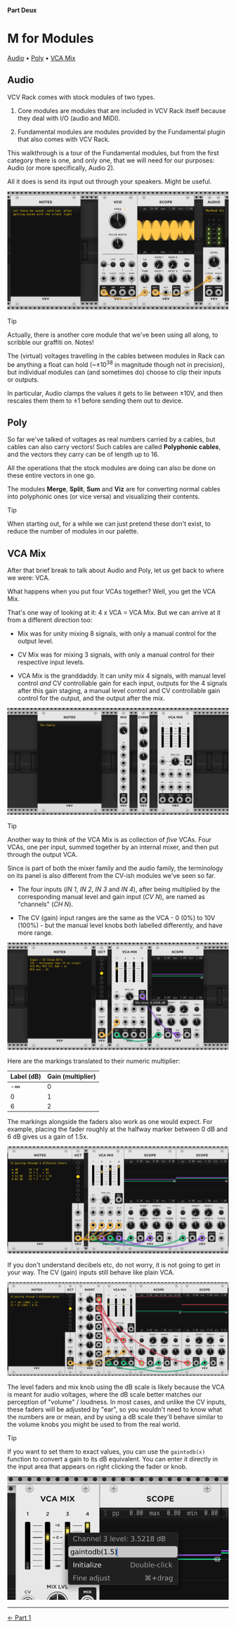 **Part Deux**

# M for Modules

[Audio](#audio) • [Poly](#poly) • [VCA Mix](#vca-mix)

## Audio

VCV Rack comes with stock modules of two types.

1. Core modules are modules that are included in VCV Rack itself because they
  deal with I/O (audio and MIDI).

2. Fundamental modules are modules provided by the Fundamental plugin that also
   comes with VCV Rack.

This walkthrough is a tour of the Fundamental modules, but from the first
category there is one, and only one, that we will need for our purposes: Audio
(or more specifically, Audio 2).

All it does is send its input out through
your speakers. Might be useful.

![Audio 2 plays the audio signal sent to its L/MON input](i/audio-1.png)

> [!TIP]
>
> Actually, there is another core module that we've been using all along, to
> scribble our graffiti on. Notes!

The (virtual) voltages travelling in the cables between modules in Rack can be
anything a float can hold (~±10<sup>38</sup> in magnitude though not in
precision), but individual modules can (and sometimes do) choose to clip their
inputs or outputs.

In particular, Audio clamps the values it gets to lie between ±10V, and then
rescales them them to ±1 before sending them out to device.

## Poly

So far we've talked of voltages as real numbers carried by a cables, but cables
can also carry vectors! Such cables are called **Polyphonic cables**, and the
vectors they carry can be of length up to 16.

All the operations that the stock modules are doing can also be done on these
entire vectors in one go.

The modules **Merge**, **Split**, **Sum** and **Viz** are for converting normal
cables into polyphonic ones (or vice versa) and visualizing their contents.

> [!TIP]
>
> When starting out, for a while we can just pretend these don't exist, to
> reduce the number of modules in our palette.

## VCA Mix

After that brief break to talk about Audio and Poly, let us get back to where we
were: VCA.

What happens when you put four VCAs together? Well, you get the VCA Mix.

That's one way of looking at it: 4 x VCA = VCA Mix. But we can arrive at it from
a different direction too:

* Mix was for unity mixing 8 signals, with only a manual control for the output level.

* CV Mix was for mixing 3 signals, with only a manual control for their respective
  input levels.

* VCA Mix is the granddaddy. It can unity mix 4 signals, with manual level
  control _and_ CV controllable gain for each input, outputs for the 4 signals
  after this gain staging, a manual level control and CV controllable gain
  control for the output, and the output after the mix.

![Mix, CV Mix and VCA Mix](i/vca-mix-1.png)

> [!TIP]
>
> Another way to think of the VCA Mix is as collection of _five_ VCAs. Four
> VCAs, one per input, summed together by an internal mixer, and then put
> through the output VCA.

Since is part of both the mixer family and the audio family, the terminology on
its panel is also different from the CV-ish modules we've seen so far.

* The four inputs (_IN 1_, _IN 2_, _IN 3_ and _IN 4_), after being multiplied by
  the corresponding manual level and gain input (_CV N_), are named as
  "channels" (_CH N_).

* The CV (gain) input ranges are the same as the VCA - 0 (0%) to 10V (100%) -
  but the manual level knobs both labelled differently, and have more range.

![VCA Mix 2x at 6dB](i/vca-mix-2.png)

Here are the markings translated to their numeric multiplier:

| Label (dB) | Gain (multiplier) |
|------------|-------------------|
| -∞         | 0                 |
| 0          | 1                 |
| 6          | 2                 |

The markings alongside the faders also work as one would expect. For example,
placing the fader roughly at the halfway marker between 0 dB and 6 dB gives us a
gain of 1.5x.

![VCA Mix 2x at 6dB](i/vca-mix-3.png)

If you don't understand decibels etc, do not worry, it is not going to get in
your way. The CV (gain) inputs still behave like plain VCA.

![VCA Mix gains](i/vca-mix-4.png)

The level faders and mix knob using the dB scale is likely because the VCA is
meant for audio voltages, where the dB scale better matches our perception of
"volume" / loudness. In most cases, and unlike the CV inputs, these faders will
be adjusted by "ear", so you wouldn't need to know what the numbers are or mean,
and by using a dB scale they'll behave similar to the volume knobs you might be
used to from the real world.

> [!TIP]
>
> If you want to set them to exact values, you can use the `gaintodb(x)`
> function to convert a gain to its dB equivalent. You can enter it directly in
> the input area that appears on right clicking the fader or knob.
>
> ![Illustrating gaintodb](i/gaintodb.png)

---

[← Part 1](../)
